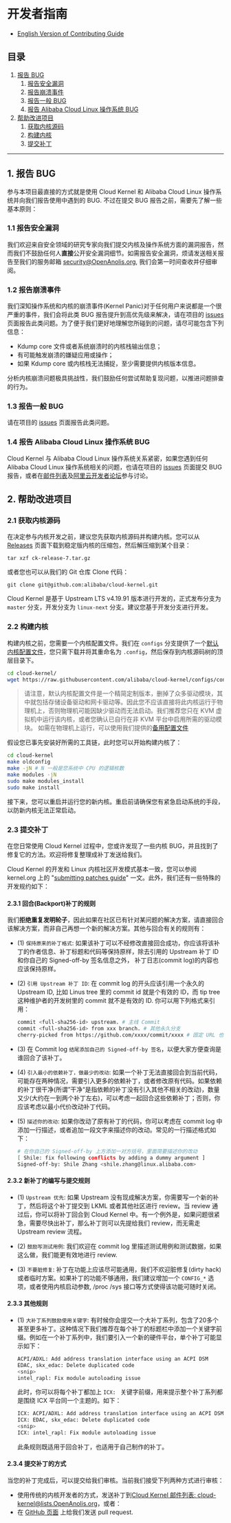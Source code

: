 开发者指南
==========

+ [English Version of Contributing Guide](../CONTRIBUTING.md)

目录
----
1. [报告 BUG](#1-报告-bug)
   1. [报告安全漏洞](#11-报告安全漏洞)
   2. [报告崩溃事件](#12-报告崩溃事件)
   3. [报告一般 BUG](#13-报告一般-bug)
   4. [报告 Alibaba Cloud Linux 操作系统 BUG](#14-报告-alibaba-cloud-linux-操作系统-bug)
2. [帮助改进项目](#2-帮助改进项目)
   1. [获取内核源码](#21-获取内核源码)
   2. [构建内核](#22-构建内核)
   3. [提交补丁](#23-提交补丁)

-----------------

## 1. 报告 BUG

参与本项目最直接的方式就是使用 Cloud Kernel 和 Alibaba Cloud Linux 操作系统并向我们报告使用中遇到的 BUG. 不过在提交 BUG 报告之前，需要先了解一些基本原则：

### 1.1 报告安全漏洞

我们欢迎来自安全领域的研究专家向我们提交内核及操作系统方面的漏洞报告，然而我们不鼓励任何人**直接**公开安全漏洞细节。如需报告安全漏洞，烦请发送相关报告至我们的服务邮箱 [security@OpenAnolis.org](mailto:security@openanolis.org), 我们会第一时间查收并仔细审阅。

### 1.2 报告崩溃事件

我们深知操作系统和内核的崩溃事件(Kernel Panic)对于任何用户来说都是一个很严重的事件，我们会将此类 BUG 报告提升到高优先级来解决，请在项目的 [issues](https://github.com/alibaba/cloud-kernel/issues) 页面报告此类问题。为了便于我们更好地理解您所碰到的问题，请尽可能包含下列信息：

+ Kdump core 文件或者系统崩溃时的内核栈输出信息；
+ 有可能触发崩溃的嫌疑应用或操作；
+ 如果 Kdump core 或内核栈无法捕捉，至少需要提供内核版本信息。

分析内核崩溃问题极具挑战性，我们鼓励任何尝试帮助复现问题，以推进问题排查的行为。

### 1.3 报告一般 BUG

请在项目的 [issues](https://github.com/alibaba/cloud-kernel/issues) 页面报告此类问题。

### 1.4 报告 Alibaba Cloud Linux 操作系统 BUG

Cloud Kernel 与 Alibaba Cloud Linux 操作系统关系紧密，如果您遇到任何 Alibaba Cloud Linux 操作系统相关的问题，也请在项目的 [issues](https://github.com/alibaba/cloud-kernel/issues) 页面提交 BUG 报告，或者在[邮件列表](MAILLIST.md)及[阿里云开发者论坛](https://bbs.aliyun.com/thread/450.html)参与讨论。

## 2. 帮助改进项目

### 2.1 获取内核源码

在决定参与内核开发之前，建议您先获取内核源码并构建内核。您可以从 [Releases](https://github.com/alibaba/cloud-kernel/releases) 页面下载到稳定版内核的压缩包，然后解压缩到某个目录：

```shell
tar xzf ck-release-7.tar.gz
```

或者您也可以从我们的 Git 仓库 Clone 代码：

```shell
git clone git@github.com:alibaba/cloud-kernel.git
```

Cloud Kernel 是基于 Upstream LTS v4.19.91 版本进行开发的，正式发布分支为 `master` 分支，开发分支为 `linux-next` 分支。建议您基于开发分支进行开发。

### 2.2 构建内核

构建内核之前，您需要一个内核配置文件。我们在 `configs` 分支提供了一个[默认内核配置文件](https://github.com/alibaba/cloud-kernel/blob/configs/config-4.19.y-x86_64)，您只需下载并将其重命名为 `.config`，然后保存到内核源码树的顶层目录下。

```bash
cd cloud-kernel/
wget https://raw.githubusercontent.com/alibaba/cloud-kernel/configs/config-4.19.y-x86_64 -O .config
```

> 请注意，默认内核配置文件是一个精简定制版本，删掉了众多驱动模块，其中就包括存储设备驱动和网卡驱动等。因此您不应该直接将此内核运行于物理机上，否则物理机可能因缺少驱动而无法启动。我们推荐您只在 KVM 虚拟机中运行该内核，或者您确认已自行在非 KVM 平台中启用所需的驱动模块。
> 如需在物理机上运行，可以使用我们提供的[备用配置文件](https://raw.githubusercontent.com/alibaba/cloud-kernel/configs/kernel-4.19-x86_64-alios7.config)

假设您已事先安装好所需的工具链，此时您可以开始构建内核了：

```bash
cd cloud-kernel
make oldconfig
make -jN # N 一般是您系统中 CPU 的逻辑核数
make modules -jN
sudo make modules_install
sudo make install
```

接下来，您可以重启并运行您的新内核。重启前请确保您有紧急启动系统的手段，以防新内核无法正常启动。

### 2.3 提交补丁

在您日常使用 Cloud Kernel 过程中，您或许发现了一些内核 BUG，并且找到了修复它的方法。欢迎将修复整理成补丁发送给我们。

Cloud Kernel 的开发和 Linux 内核社区开发模式基本一致，您可以参阅 kernel.org 上的 "[submitting patches guide](https://www.kernel.org/doc/html/latest/process/submitting-patches.html)" 一文。此外，我们还有一些特殊的开发规约如下：

#### 2.3.1 回合(Backport)补丁的规则

我们**拒绝重复发明轮子**，因此如果在社区已有针对某问题的解决方案，请直接回合该解决方案，而非自己再想一个新的解决方案。其他与回合有关的规则有：

- (1) `保持原来的补丁格式`: 如果该补丁可以不经修改直接回合成功，你应该将该补丁的作者信息、补丁标题和代码等保持原样，除去引用的 Upstream 补丁 ID 和你自己的 Signed-off-by 签名信息之外， 补丁日志(commit log)的内容也应该保持原样。

- (2) `引用 Upstream 补丁 ID`: 在 commit log 的开头应该引用一个永久的 Upstream ID, 比如 Linus tree 里的 commit id 就是个有效的 ID，而 tip tree 这种维护者的开发树里的 commit 就不是有效的 ID. 你可以用下列格式来引用：

    ```bash
    commit <full-sha256-id> upstream. # 主线 Commit
    commit <full-sha256-id> from xxx branch. # 其他永久分支
    cherry-picked from https://github.com/xxxx/commit/xxxx # 固定 URL 也可以
    ```

- (3) 在 Commit log `结尾添加自己的 Signed-off-by 签名`，以便大家方便查询是谁回合了该补丁。

- (4) `引入最小的依赖补丁，做最少的改动`: 如果一个补丁无法直接回合到当前代码，可能存在两种情况，需要引入更多的依赖补丁，或者修改原有代码。如果依赖的补丁很干净(所谓”干净“是指依赖的补丁没有引入其他不相关的改动)，数量又少(大约在一到两个补丁左右)，可以考虑一起回合这些依赖补丁；否则，你应该考虑以最小代价改动补丁代码。

- (5) `描述你的改动`: 如果你改动了原有补丁的代码，你可以考虑在 commit log 中添加一行描述，或者追加一段文字来描述你的改动。常见的一行描述格式如下：

    ```bash
    # 在你自己的 Signed-off-by 上方添加一对方括号，里面简要描述你的改动
    [ Shile: fix following conflicts by adding a dummy argument ]
    Signed-off-by: Shile Zhang <shile.zhang@linux.alibaba.com>
    ```

#### 2.3.2 新补丁的编写与提交规则

- (1) `Upstream 优先`: 如果 Upstream 没有现成解决方案，你需要写一个新的补丁，然后将这个补丁提交到 LKML 或者其他社区进行 review。当 review 通过后，你可以将补丁回合到 Cloud Kernel 中。有一个例外是，如果问题很紧急，需要尽快出补丁，那么补丁则可以先提给我们 review，而无需走 Upstream review 流程。

- (2) `鼓励写测试用例`: 我们欢迎在 commit log 里描述测试用例和测试数据，如果这么做，我们能更有效地进行 review.

- (3) `不要脏修复`: 补丁在功能上应该尽可能通用，我们不欢迎脏修复(dirty hack)或者临时方案。如果补丁的功能不够通用，我们建议增加一个 `CONFIG_*` 选项，或者使用内核启动参数, /proc /sys 接口等方式使得该功能可随时关闭。

#### 2.3.3 其他规则

- (1) `大补丁系列鼓励使用关键字`: 有时候你会提交一个大补丁系列，包含了20多个甚至更多补丁。这种情况下我们推荐在每个补丁的标题栏中添加一个关键字前缀。例如在一个补丁系列中，我们要引入一个新的硬件平台，单个补丁可能显示如下：

    ```bash
    ACPI/ADXL: Add address translation interface using an ACPI DSM
    EDAC, skx_edac: Delete duplicated code
    <snip>
    intel_rapl: Fix module autoloading issue
    ```

    此时，你可以将每个补丁都加上 `ICX: ` 关键字前缀，用来提示整个补丁系列都是围绕 ICX 平台同一个主题的。如下：

    ```bash
    ICX: ACPI/ADXL: Add address translation interface using an ACPI DSM
    ICX: EDAC, skx_edac: Delete duplicated code
    <snip>
    ICX: intel_rapl: Fix module autoloading issue
    ```

    此条规则既适用于回合补丁，也适用于自己制作的补丁。

#### 2.3.4 提交补丁的方式

当您的补丁完成后，可以提交给我们审核。当前我们接受下列两种方式进行审核：

+ 使用传统的内核开发者的方式，发送补丁到[Cloud Kernel 邮件列表: cloud-kernel@lists.OpenAnolis.org](mailto:cloud-kernel@lists.openanolis.org)，或者：
+ 在 [GitHub 页面](https://github.com/alibaba/cloud-kernel/pulls) 上给我们发送 pull request.
